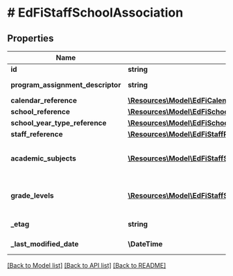 # # EdFiStaffSchoolAssociation

## Properties

Name | Type | Description | Notes
------------ | ------------- | ------------- | -------------
**id** | **string** |  | [optional]
**program_assignment_descriptor** | **string** | The name of the program for which the individual is assigned. |
**calendar_reference** | [**\Resources\Model\EdFiCalendarReference**](EdFiCalendarReference.md) |  | [optional]
**school_reference** | [**\Resources\Model\EdFiSchoolReference**](EdFiSchoolReference.md) |  |
**school_year_type_reference** | [**\Resources\Model\EdFiSchoolYearTypeReference**](EdFiSchoolYearTypeReference.md) |  | [optional]
**staff_reference** | [**\Resources\Model\EdFiStaffReference**](EdFiStaffReference.md) |  |
**academic_subjects** | [**\Resources\Model\EdFiStaffSchoolAssociationAcademicSubject[]**](EdFiStaffSchoolAssociationAcademicSubject.md) | An unordered collection of staffSchoolAssociationAcademicSubjects. The academic subjects the individual is eligible to teach. | [optional]
**grade_levels** | [**\Resources\Model\EdFiStaffSchoolAssociationGradeLevel[]**](EdFiStaffSchoolAssociationGradeLevel.md) | An unordered collection of staffSchoolAssociationGradeLevels. The grade levels the individual is eligible to teach. | [optional]
**_etag** | **string** | A unique system-generated value that identifies the version of the resource. | [optional]
**_last_modified_date** | **\DateTime** | The date and time the resource was last modified. | [optional]

[[Back to Model list]](../../README.md#models) [[Back to API list]](../../README.md#endpoints) [[Back to README]](../../README.md)
